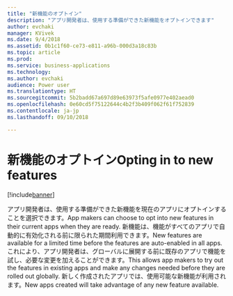 ```yaml
---
title: "新機能のオプトイン"
description: "アプリ開発者は、使用する準備ができた新機能をオプトインできます"
author: evchaki
manager: KVivek
ms.date: 9/4/2018
ms.assetid: 0b1c1f60-ce73-e811-a96b-000d3a18c83b
ms.topic: article
ms.prod: 
ms.service: business-applications
ms.technology: 
ms.author: evchaki
audience: Power user
ms.translationtype: HT
ms.sourcegitcommit: 5b2badd67a697d89e63973f5afe0977e402aead0
ms.openlocfilehash: 0e60cd5f75122644c4b2f3b409f062f61f752839
ms.contentlocale: ja-jp
ms.lasthandoff: 09/10/2018

---
```

# <a name="opting-in-to-new-features"></a><span data-ttu-id="81d66-103">新機能のオプトイン</span><span class="sxs-lookup"><span data-stu-id="81d66-103">Opting in to new features</span></span>


[!include[banner](../../includes/banner.md)]

<span data-ttu-id="81d66-104">アプリ開発者は、使用する準備ができた新機能を現在のアプリにオプトインすることを選択できます。</span><span class="sxs-lookup"><span data-stu-id="81d66-104">App makers can choose to opt into new features in their current apps when they are ready.</span></span> <span data-ttu-id="81d66-105">新機能は、機能がすべてのアプリで自動的に有効化される前に限られた期間利用できます。</span><span class="sxs-lookup"><span data-stu-id="81d66-105">New features are available for a limited time before the features are auto-enabled in all apps.</span></span> <span data-ttu-id="81d66-106">これにより、アプリ開発者は、グローバルに展開する前に既存のアプリで機能を試し、必要な変更を加えることができます。</span><span class="sxs-lookup"><span data-stu-id="81d66-106">This allows app makers to try out the features in existing apps and make any changes needed before they are rolled out globally.</span></span> <span data-ttu-id="81d66-107">新しく作成されたアプリでは、使用可能な新機能が利用されます。</span><span class="sxs-lookup"><span data-stu-id="81d66-107">New apps created will take advantage of any new feature available.</span></span>

